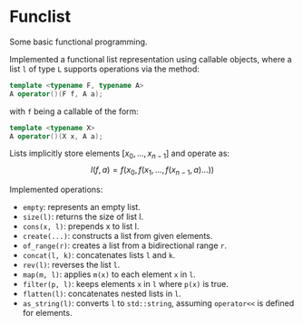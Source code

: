 # Funclist
Some basic functional programming.

Implemented a functional list representation using callable objects, where a list `l` of type `L` supports operations via the method:
```cpp
template <typename F, typename A>  
A operator()(F f, A a);
```
with `f` being a callable of the form:
```cpp
template <typename X>  
A operator()(X x, A a);
```
Lists implicitly store elements $[x_0, ..., x_{n-1}]$ and operate as:
$$l(f, a) = f(x_0, f(x_1, ..., f(x_{n-1}, a)...))$$

Implemented operations:
- `empty`: represents an empty list.
- `size(l)`: returns the size of list l.
- `cons(x, l)`: prepends x to list l.
- `create(...)`: constructs a list from given elements.
- `of_range(r)`: creates a list from a bidirectional range `r`.
- `concat(l, k)`: concatenates lists `l` and `k`.
- `rev(l)`: reverses the list `l`.
- `map(m, l)`: applies `m(x)` to each element `x` in `l`.
- `filter(p, l)`: keeps elements `x` in `l` where `p(x)` is true.
- `flatten(l)`: concatenates nested lists in `l`.
- `as_string(l)`: converts `l` to `std::string`, assuming `operator<<` is defined for elements.

